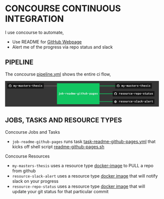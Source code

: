 # CONCOURSE CONTINUOUS INTEGRATION

I use concourse to automate,

* Use README for
  [GitHub Webpage](https://jeffdecola.github.io/my-masters-thesis/)
* Alert me of the progress via repo status and slack

## PIPELINE

The concourse
[pipeline.yml](https://github.com/JeffDeCola/my-masters-thesis/blob/master/ci/pipeline.yml)
shows the entire ci flow,

![IMAGE - my-masters-thesis concourse ci pipeline - IMAGE](docs/pics/my-masters-thesis-pipeline.jpg)

## JOBS, TASKS AND RESOURCE TYPES

Concourse Jobs and Tasks

* `job-readme-github-pages` runs task
  [task-readme-github-pages.yml](https://github.com/JeffDeCola/my-masters-thesis/blob/master/ci/tasks/task-readme-github-pages.yml)
  that kicks off shell script
  [readme-github-pages.sh](https://github.com/JeffDeCola/my-masters-thesis/blob/master/ci/scripts/readme-github-pages.sh)

Concourse Resources

* `my-masters-thesis` uses a resource type
  [docker-image](https://hub.docker.com/r/concourse/git-resource/)
  to PULL a repo from github
* `resource-slack-alert` uses a resource type
  [docker image](https://hub.docker.com/r/cfcommunity/slack-notification-resource)
  that will notify slack on your progress
* `resource-repo-status` uses a resource type
  [docker image](https://hub.docker.com/r/jeffdecola/github-status-resource-clone)
  that will update your git status for that particular commit
